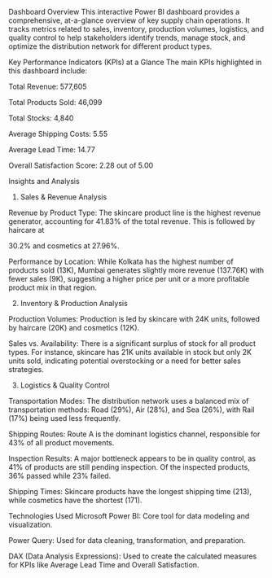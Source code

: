 Dashboard Overview
This interactive Power BI dashboard provides a comprehensive, at-a-glance overview of key supply chain operations. It tracks metrics related to sales, inventory, production volumes, logistics, and quality control to help stakeholders identify trends, manage stock, and optimize the distribution network for different product types.

Key Performance Indicators (KPIs) at a Glance
The main KPIs highlighted in this dashboard include:


Total Revenue: 577,605 


Total Products Sold: 46,099 


Total Stocks: 4,840 


Average Shipping Costs: 5.55 


Average Lead Time: 14.77 


Overall Satisfaction Score: 2.28 out of 5.00 

Insights and Analysis
1. Sales & Revenue Analysis

Revenue by Product Type: The skincare product line is the highest revenue generator, accounting for 41.83% of the total revenue. This is followed by haircare at 

30.2% and cosmetics at 27.96%.


Performance by Location: While Kolkata has the highest number of products sold (13K), Mumbai generates slightly more revenue (137.76K) with fewer sales (9K), suggesting a higher price per unit or a more profitable product mix in that region.

2. Inventory & Production Analysis

Production Volumes: Production is led by skincare with 24K units, followed by haircare (20K) and cosmetics (12K).


Sales vs. Availability: There is a significant surplus of stock for all product types. For instance, skincare has 21K units available in stock but only 2K units sold, indicating potential overstocking or a need for better sales strategies.

3. Logistics & Quality Control

Transportation Modes: The distribution network uses a balanced mix of transportation methods: Road (29%), Air (28%), and Sea (26%), with Rail (17%) being used less frequently.


Shipping Routes: Route A is the dominant logistics channel, responsible for 43% of all product movements.


Inspection Results: A major bottleneck appears to be in quality control, as 41% of products are still pending inspection. Of the inspected products, 36% passed while 23% failed.


Shipping Times: Skincare products have the longest shipping time (213), while cosmetics have the shortest (171).

Technologies Used
Microsoft Power BI: Core tool for data modeling and visualization.

Power Query: Used for data cleaning, transformation, and preparation.

DAX (Data Analysis Expressions): Used to create the calculated measures for KPIs like Average Lead Time and Overall Satisfaction.
